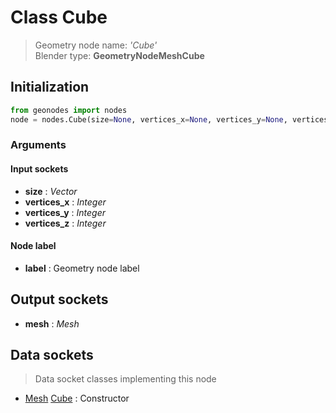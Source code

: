 
# Class Cube

> Geometry node name: _'Cube'_<br>Blender type:  **GeometryNodeMeshCube**

## Initialization


```python
from geonodes import nodes
node = nodes.Cube(size=None, vertices_x=None, vertices_y=None, vertices_z=None, label=None)
```


### Arguments


#### Input sockets



- **size** : _Vector_
- **vertices_x** : _Integer_
- **vertices_y** : _Integer_
- **vertices_z** : _Integer_



#### Node label



- **label** : Geometry node label



## Output sockets



- **mesh** : _Mesh_



## Data sockets

> Data socket classes implementing this node


- [Mesh](../sockets/Mesh.md) [Cube](../sockets/Mesh.md#cube) : Constructor



